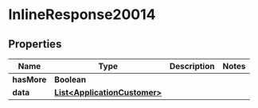 

# InlineResponse20014

## Properties

Name | Type | Description | Notes
------------ | ------------- | ------------- | -------------
**hasMore** | **Boolean** |  | 
**data** | [**List&lt;ApplicationCustomer&gt;**](ApplicationCustomer.md) |  | 



